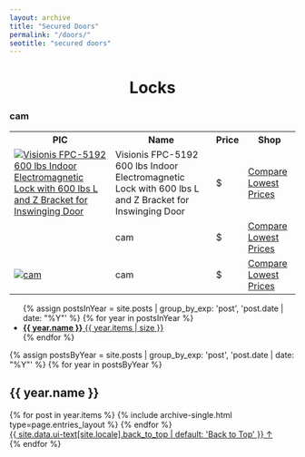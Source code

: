 ```yaml
---
layout: archive
title: "Secured Doors"
permalink: "/doors/"
seotitle: "secured doors"
---
```


<h1 style="text-align:center;">Locks</h1>
<h3 class="heading-center">cam</h3>

<table class="basic-table">
	<tr>
		<th>PIC</th>
		<th>Name</th>
		<th>Price</th> 
		<th>Shop</th>
	</tr>
	<tr>
		<td><a target="_blank" href="https://amzn.to/2ZdBDRV"><img alt="Visionis FPC-5192 600 lbs Indoor Electromagnetic Lock with 600 lbs L and Z Bracket for Inswinging Door" class="table-image" src="/img/bongs/.png"/></a></td>
		<td>Visionis FPC-5192 600 lbs Indoor Electromagnetic Lock with 600 lbs L and Z Bracket for Inswinging Door</td>
		<td>$</td>
		<td><a class="big-button" target="_blank" href="">Compare Lowest Prices</a></td>
	</tr>
	<tr>
		<td><a target="_blank" href="" class="table-image" src="/img/bongs/.png"/></a></td>
		<td>cam</td>
		<td>$</td>
		<td><a class="big-button" target="_blank" href="">Compare Lowest Prices</a></td>
	</tr>
	<tr>
		<td><a target="_blank" href="l"><img alt="cam" class="table-image" src="/img//.png"/></a></td>
		<td>cam</td>
		<td>$</td>
		<td><a class="big-button" target="_blank" href="">Compare Lowest Prices</a></td>
	</tr>
</table>
 <nav>

<ul class="taxonomy__index">
  {% assign postsInYear = site.posts | group_by_exp: 'post', 'post.date | date: "%Y"' %}
  {% for year in postsInYear %}
    <li>
      <a href="#{{ year.name }}">
        <strong>{{ year.name }}</strong> <span class="taxonomy__count">{{ year.items | size }}</span>
      </a>
    </li>
  {% endfor %}
</ul>

{% assign postsByYear = site.posts | group_by_exp: 'post', 'post.date | date: "%Y"' %}
{% for year in postsByYear %}
  <section id="{{ year.name }}" class="taxonomy__section">
    <h2 class="archive__subtitle">{{ year.name }}</h2>
    <div class="entries-{{ page.entries_layout | default: 'list' }}">
      {% for post in year.items %}
        {% include archive-single.html type=page.entries_layout %}
      {% endfor %}
    </div>
    <a href="#page-title" class="back-to-top">{{ site.data.ui-text[site.locale].back_to_top | default: 'Back to Top' }} &uarr;</a>
  </section>
{% endfor %}
